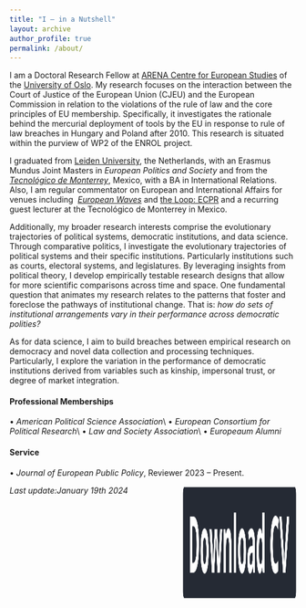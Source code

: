 ```yaml
---
title: "I — in a Nutshell"
layout: archive
author_profile: true
permalink: /about/
---
```


<!-- I am soon to gradute from a Erasmus Mundus Joint Masters in *European Politics and Society* at [Leiden University](https://www.universiteitleiden.nl/en/humanities/graduate-school). I’m also a contributing author and founding member of the [*European Waves*](https://www.europeanwaves.com/eps-spotlight/) blog. My research interests comprise the evolutionary trajectories of political systems, democratic performance, and data science.

Within Comparative Politics, I investigate the evolutionary trajectories of political systems and their specific institutions. By leveraging insights from political theory, I develop empirically testable research designs that allow for more scientific comparisons across time and space. One fundamental question that animates my research relates to the patterns that foster and foreclose the pathways of institutional change. That is, how do sets of institutional arrangements vary in their performance across democratic polities?

As for data science, I aim to build breaches between empirical research on democracy and novel data collection and processing techniques. Particularly, I explore the variation in the performance of democratic institutions derived from variables such as kinship, impersonal trust, or degree of market integration.

Lastly, I am a regular commentator on European and International Affairs for venues including European Waves, and [the Loop: ECPR](https://theloop.ecpr.eu/) and a recurring guest lecturer at [*the Tecnológico de Monterrey*](https://tec.mx/en/about-us) in Mexico.
 -->

I am a Doctoral Research Fellow at [ARENA Centre for European Studies](https://www.sv.uio.no/arena/english/) of the [University of Oslo](https://www.uio.no/english/). My research focuses on the interaction between the Court of Justice of the European Union (CJEU) and the European Commission in relation to the violations of the rule of law and the core principles of EU membership. Specifically, it investigates the rationale behind the mercurial deployment of tools by the EU in response to rule of law breaches in Hungary and Poland after 2010. This research is situated within the purview of WP2 of the ENROL project. 

I graduated from [Leiden University](https://www.universiteitleiden.nl/en), the Netherlands, with an Erasmus Mundus Joint Masters in *European Politics and Society* and from the *[Tecnológico de Monterrey](https://tec.mx/en/about-us)*, Mexico, with a BA in International Relations. Also, I am regular commentator on European and International Affairs for venues including  *[European Waves](https://www.europeanwaves.com/eps-spotlight/)* and [the Loop: ECPR](https://theloop.ecpr.eu/) and a recurring guest lecturer at the Tecnológico de Monterrey in Mexico. 

Additionally, my broader research interests comprise the evolutionary trajectories of political systems, democratic institutions, and data science. Through comparative politics, I investigate the evolutionary trajectories of political systems and their specific institutions. Particularly institutions such as courts, electoral systems, and legislatures. By leveraging insights from political theory, I develop empirically testable research designs that allow for more scientific comparisons across time and space. One fundamental question that animates my research relates to the patterns that foster and foreclose the pathways of institutional change. That is: *how do sets of institutional arrangements vary in their performance across democratic polities?*

As for data science, I aim to build breaches between empirical research on democracy and novel data collection and processing techniques. Particularly, I explore the variation in the performance of democratic institutions derived from variables such as kinship, impersonal trust, or degree of market integration.

#### Professional Memberships 
• _American Political Science Association_\\
• _European Consortium for Political Research_\\
• _Law and Society Association_\\
• _Europeaum Alumni_

#### Service
 • _Journal of European Public Policy_, Reviewer 2023 – Present. 
<!-- My academic CV: [Academic CV](/assets/files/cv_mmm_2022.pdf) -->

[<img  align="right" width="200" height="200" src="/assets/images/button_download_new.png">](/assets/files/cv_mmm_2022.pdf)

_Last update:January 19th 2024_

